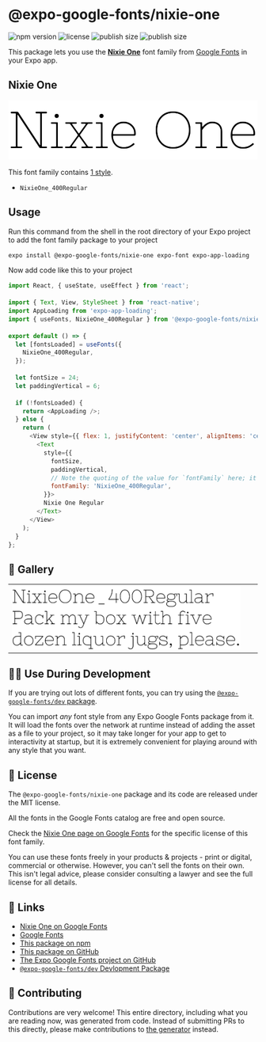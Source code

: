 # @expo-google-fonts/nixie-one

![npm version](https://flat.badgen.net/npm/v/@expo-google-fonts/nixie-one)
![license](https://flat.badgen.net/github/license/expo/google-fonts)
![publish size](https://flat.badgen.net/packagephobia/install/@expo-google-fonts/nixie-one)
![publish size](https://flat.badgen.net/packagephobia/publish/@expo-google-fonts/nixie-one)

This package lets you use the [**Nixie One**](https://fonts.google.com/specimen/Nixie+One) font family from [Google Fonts](https://fonts.google.com/) in your Expo app.

## Nixie One

![Nixie One](./font-family.png)

This font family contains [1 style](#-gallery).

- `NixieOne_400Regular`

## Usage

Run this command from the shell in the root directory of your Expo project to add the font family package to your project
```sh
expo install @expo-google-fonts/nixie-one expo-font expo-app-loading
```

Now add code like this to your project
```js
import React, { useState, useEffect } from 'react';

import { Text, View, StyleSheet } from 'react-native';
import AppLoading from 'expo-app-loading';
import { useFonts, NixieOne_400Regular } from '@expo-google-fonts/nixie-one';

export default () => {
  let [fontsLoaded] = useFonts({
    NixieOne_400Regular,
  });

  let fontSize = 24;
  let paddingVertical = 6;

  if (!fontsLoaded) {
    return <AppLoading />;
  } else {
    return (
      <View style={{ flex: 1, justifyContent: 'center', alignItems: 'center' }}>
        <Text
          style={{
            fontSize,
            paddingVertical,
            // Note the quoting of the value for `fontFamily` here; it expects a string!
            fontFamily: 'NixieOne_400Regular',
          }}>
          Nixie One Regular
        </Text>
      </View>
    );
  }
};

```

## 🔡 Gallery


||||
|-|-|-|
|![NixieOne_400Regular](./NixieOne_400Regular.ttf.png)||||


## 👩‍💻 Use During Development

If you are trying out lots of different fonts, you can try using the [`@expo-google-fonts/dev` package](https://github.com/expo/google-fonts/tree/master/font-packages/dev#readme).

You can import *any* font style from any Expo Google Fonts package from it. It will load the fonts
over the network at runtime instead of adding the asset as a file to your project, so it may take longer
for your app to get to interactivity at startup, but it is extremely convenient
for playing around with any style that you want.

## 📖 License

The `@expo-google-fonts/nixie-one` package and its code are released under the MIT license.

All the fonts in the Google Fonts catalog are free and open source.

Check the [Nixie One page on Google Fonts](https://fonts.google.com/specimen/Nixie+One) for the specific license of this font family.

You can use these fonts freely in your products & projects - print or digital, commercial or otherwise. However, you can't sell the fonts on their own. This isn't legal advice, please consider consulting a lawyer and see the full license for all details.

## 🔗 Links

- [Nixie One on Google Fonts](https://fonts.google.com/specimen/Nixie+One)
- [Google Fonts](https://fonts.google.com/)
- [This package on npm](https://www.npmjs.com/package/@expo-google-fonts/nixie-one)
- [This package on GitHub](https://github.com/expo/google-fonts/tree/master/font-packages/nixie-one)
- [The Expo Google Fonts project on GitHub](https://github.com/expo/google-fonts)
- [`@expo-google-fonts/dev` Devlopment Package](https://github.com/expo/google-fonts/tree/master/font-packages/dev)

## 🤝 Contributing

Contributions are very welcome! This entire directory, including what you are reading now, was generated from code. Instead of submitting PRs to this directly, please make contributions to [the generator](https://github.com/expo/google-fonts/tree/master/packages/generator) instead.
